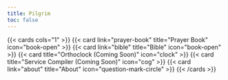 ```yaml
---
title: Pilgrim
toc: false
---
```


{{< cards cols="1" >}}
  {{< card link="prayer-book" title="Prayer Book" icon="book-open" >}}
  {{< card link="bible" title="Bible" icon="book-open" >}}
  {{< card title="Orthoclock (Coming Soon)" icon="clock" >}}
  {{< card title="Service Compiler (Coming Soon)" icon="cog" >}}
  {{< card link="about" title="About" icon="question-mark-circle" >}}
{{< /cards >}}
